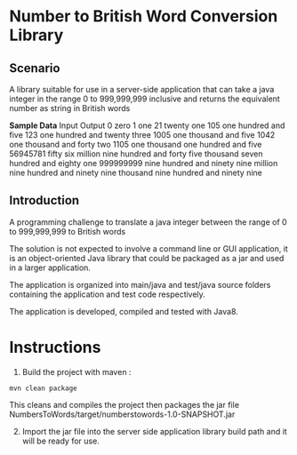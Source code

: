 Number to British Word Conversion Library
==================================

Scenario
----------
A library suitable for use in a server-side application that can take a java integer in the range 0 to 999,999,999 inclusive and returns the equivalent number as string in British words


**Sample Data**
Input					Output
0						zero
1						one
21						twenty one
105						one hundred and five
123						one hundred and twenty three
1005					one thousand and five
1042					one thousand and forty two
1105					one thousand one hundred and five
56945781				fifty six million nine hundred and forty five thousand seven hundred and eighty one
999999999				nine hundred and ninety nine million  nine hundred and ninety nine thousand nine hundred and ninety nine

Introduction
-------------
A programming challenge to translate a java integer between the range of 0 to 999,999,999 to British words

The solution is not expected to involve a command line or GUI application, it is an object-oriented Java library
that could be packaged as a jar and used in a larger application.

The application is organized into main/java and test/java source folders containing the application and test code respectively.

The application is developed, compiled and tested with Java8.


# Instructions
1. Build the project with maven :

```
mvn clean package
```
This cleans and compiles the project then packages the jar file NumbersToWords/target/numberstowords-1.0-SNAPSHOT.jar

2. Import the jar file into the server side application library build path and it will be ready for use.

